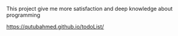 This project give me more satisfaction and deep knowledge about programming

https://qutubahmed.github.io/todoList/

